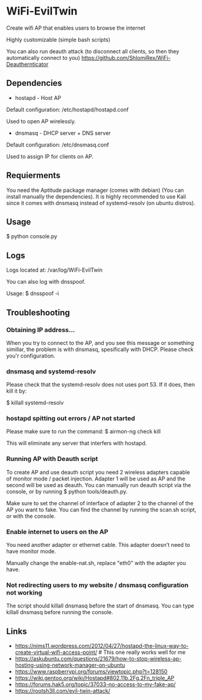 # WiFi-EvilTwin 
Create wifi AP that enables users to browse the internet

Highly customizable (simple bash scripts)

You can also run deauth attack (to disconnect all clients, so then they automatically connect to you)
https://github.com/ShlomiRex/WiFi-Deauthernticator

## Dependencies

* hostapd - Host AP

Default configuration: /etc/hostapd/hostapd.conf

Used to open AP wirelessly.


* dnsmasq - DHCP server + DNS server

Default configuration: /etc/dnsmasq.conf

Used to assign IP for clients on AP.

## Requierments 

You need the Aptitude package manager (comes with debian) (You can install manually the dependencies). It is highly recommended to use Kali since it comes with dnsmasq instead of systemd-resolv (on ubuntu distros).

## Usage 
$ python console.py


## Logs 
Logs located at:
/var/log/WiFi-EvilTwin

You can also log with dnsspoof.

Usage:
$ dnsspoof -i <name of interface of AP>


## Troubleshooting

### Obtaining IP address...
When you try to connect to the AP, and you see this message or something simillar, the problem is with dnsmasq, spesifically with DHCP. Please check you'r configuration.

### dnsmasq and systemd-resolv
Please check that the systemd-resolv does not uses port 53. If it does, then kill it by:

$ killall systemd-resolv

### hostapd spitting out errors / AP not started
Please make sure to run the command:
$ airmon-ng check kill

This will eliminate any server that interfers with hostapd.

### Running AP with Deauth script
To create AP and use deauth script you need 2 wireless adapters capable of monitor mode / packet injection. Adapter 1 will be used as AP and the second will be used as deauth. You can manually run deauth script via the console, or by running $ python tools/deauth.py.

Make sure to set the channel of interface of adapter 2 to the channel of the AP you want to fake. You can find the channel by running the scan.sh script, or with the console.

### Enable internet to users on the AP
You need another adapter or ethernet cable. This adapter doesn't need to have monitor mode.

Manually change the enable-nat.sh, replace "eth0" with the adapter you have.

### Not redirecting users to my website / dnsmasq configuration not working
The script should killall dnsmasq before the start of dnsmasq. You can type killall dnsmasq before running the console.


## Links 
* https://nims11.wordpress.com/2012/04/27/hostapd-the-linux-way-to-create-virtual-wifi-access-point/             # This one really works well for me
* https://askubuntu.com/questions/21679/how-to-stop-wireless-ap-hosting-using-network-manager-on-ubuntu
* https://www.raspberrypi.org/forums/viewtopic.php?t=128150
* https://wiki.gentoo.org/wiki/Hostapd#802.11b.2Fg.2Fn_triple_AP
* https://forums.hak5.org/topic/37033-no-access-to-my-fake-ap/
* https://rootsh3ll.com/evil-twin-attack/

